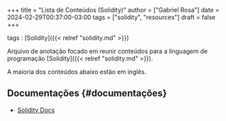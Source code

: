 +++
title = "Lista de Conteúdos (Solidity)"
author = ["Gabriel Rosa"]
date = 2024-02-29T00:37:00-03:00
tags = ["solidity", "resources"]
draft = false
+++

tags
: [Solidity]({{< relref "solidity.md" >}})

Arquivo de anotação focado em reunir conteúdos para a linguagem de programação [Solidity]({{< relref "solidity.md" >}}).

A maioria dos conteúdos abaixo estão em inglês.


## Documentações {#documentações}

-   [Solidity Docs](https://docs.soliditylang.org/en/v0.8.24/)
